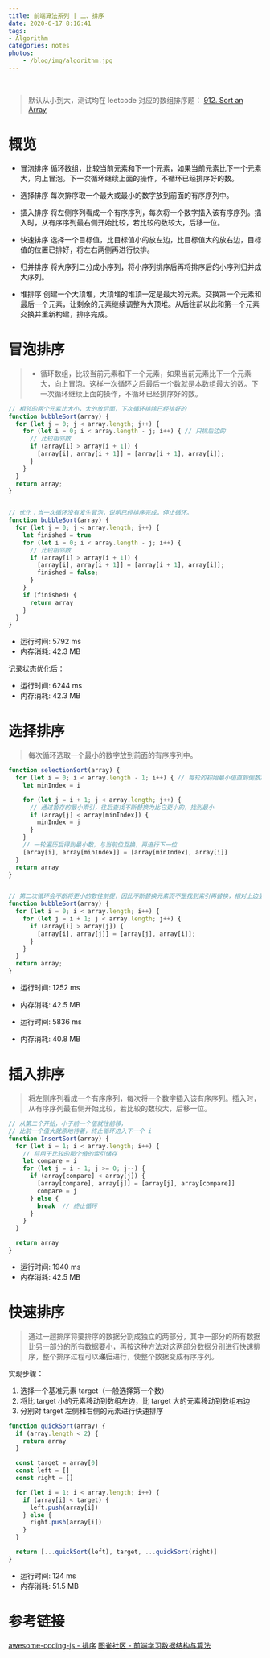 ```yaml
---
title: 前端算法系列 | 二、排序
date: 2020-6-17 8:16:41
tags: 
- Algorithm
categories: notes
photos:
    - /blog/img/algorithm.jpg
---
```


<br>
<!--more-->

> 默认从小到大，测试均在 leetcode 对应的数组排序题： [912. Sort an Array](https://leetcode-cn.com/problems/sort-an-array/)

# 概览

- 冒泡排序
循环数组，比较当前元素和下一个元素，如果当前元素比下一个元素大，向上冒泡。下一次循环继续上面的操作，不循环已经排序好的数。

- 选择排序
每次排序取一个最大或最小的数字放到前面的有序序列中。

- 插入排序
将左侧序列看成一个有序序列，每次将一个数字插入该有序序列。插入时，从有序序列最右侧开始比较，若比较的数较大，后移一位。

- 快速排序
选择一个目标值，比目标值小的放左边，比目标值大的放右边，目标值的位置已排好，将左右两侧再进行快排。

- 归并排序
将大序列二分成小序列，将小序列排序后再将排序后的小序列归并成大序列。

- 堆排序
创建一个大顶堆，大顶堆的堆顶一定是最大的元素。交换第一个元素和最后一个元素，让剩余的元素继续调整为大顶堆。从后往前以此和第一个元素交换并重新构建，排序完成。



# 冒泡排序


> - 循环数组，比较当前元素和下一个元素，如果当前元素比下一个元素大，向上冒泡。这样一次循环之后最后一个数就是本数组最大的数。下一次循环继续上面的操作，不循环已经排序好的数。

```js
// 相邻的两个元素比大小，大的放后面，下次循环排除已经排好的
function bubbleSort(array) {
  for (let j = 0; j < array.length; j++) {
    for (let i = 0; i < array.length - j; i++) { // 只排后边的
      // 比较相邻数
      if (array[i] > array[i + 1]) {
        [array[i], array[i + 1]] = [array[i + 1], array[i]];
      }
    }
  }
  return array;
}


// 优化：当一次循环没有发生冒泡，说明已经排序完成，停止循环。
function bubbleSort(array) {
  for (let j = 0; j < array.length; j++) {
    let finished = true
    for (let i = 0; i < array.length - j; i++) {
      // 比较相邻数
      if (array[i] > array[i + 1]) {
        [array[i], array[i + 1]] = [array[i + 1], array[i]];
        finished = false;
      }
    }
    if (finished) {
      return array
    }
  }
}
```

- 运行时间: 5792 ms
- 内存消耗: 42.3 MB

记录状态优化后：
- 运行时间: 6244 ms	
- 内存消耗: 42.3 MB


# 选择排序


> 每次循环选取一个最小的数字放到前面的有序序列中。

```js
function selectionSort(array) {
  for (let i = 0; i < array.length - 1; i++) { // 每轮的初始最小值直到倒数第二个，最后一位当然不用再比了
    let minIndex = i

    for (let j = i + 1; j < array.length; j++) {
      // 通过暂存的最小索引，往后查找不断替换为比它更小的，找到最小
      if (array[j] < array[minIndex]) {
        minIndex = j
      }
    }
    // 一轮遍历后得到最小数，与当前位互换，再进行下一位
    [array[i], array[minIndex]] = [array[minIndex], array[i]]
  }
  return array
}


// 第二次循环会不断将更小的数往前提，因此不断替换元素而不是找到索引再替换，相对上边更耗时间
function bubbleSort(array) {
  for (let i = 0; i < array.length; i++) {
    for (let j = i + 1; j < array.length; j++) {
      if (array[i] > array[j]) {
        [array[i], array[j]] = [array[j], array[i]];
      }
    }
  }
  return array;
}
```

- 运行时间: 1252 ms
- 内存消耗: 42.5 MB

- 运行时间: 5836 ms
- 内存消耗: 40.8 MB




# 插入排序

> 将左侧序列看成一个有序序列，每次将一个数字插入该有序序列。插入时，从有序序列最右侧开始比较，若比较的数较大，后移一位。


```js
// 从第二个开始，小于前一个值就往前移，
// 比前一个值大就原地待着，终止循环进入下一个 i
function InsertSort(array) {
  for (let i = 1; i < array.length; i++) {
    // 将用于比较的那个值的索引储存
    let compare = i
    for (let j = i - 1; j >= 0; j--) {
      if (array[compare] < array[j]) {
        [array[compare], array[j]] = [array[j], array[compare]]
        compare = j
      } else {
        break  // 终止循环
      }
    } 
  }

  return array
}
```

- 运行时间: 1940 ms
- 内存消耗: 42.5 MB



# 快速排序

> 通过一趟排序将要排序的数据分割成独立的两部分，其中一部分的所有数据比另一部分的所有数据要小，再按这种方法对这两部分数据分别进行快速排序，整个排序过程可以**递归**进行，使整个数据变成有序序列。

实现步骤：
1. 选择一个基准元素 target（一般选择第一个数）
2. 将比 target 小的元素移动到数组左边，比 target 大的元素移动到数组右边
3. 分别对 target 左侧和右侧的元素进行快速排序

```js
function quickSort(array) {
  if (array.length < 2) {
    return array
  }

  const target = array[0]
  const left = []
  const right = []

  for (let i = 1; i < array.length; i++) {
    if (array[i] < target) {
      left.push(array[i])
    } else {
      right.push(array[i])
    }
  }

  return [...quickSort(left), target, ...quickSort(right)]
}
```

- 运行时间: 124 ms
- 内存消耗: 51.5 MB








# 参考链接

[awesome-coding-js - 排序](http://www.conardli.top/docs/algorithm/#%E6%8E%92%E5%BA%8F)
[图雀社区 - 前端学习数据结构与算法](http://cn.hk.uy/pkJ)
